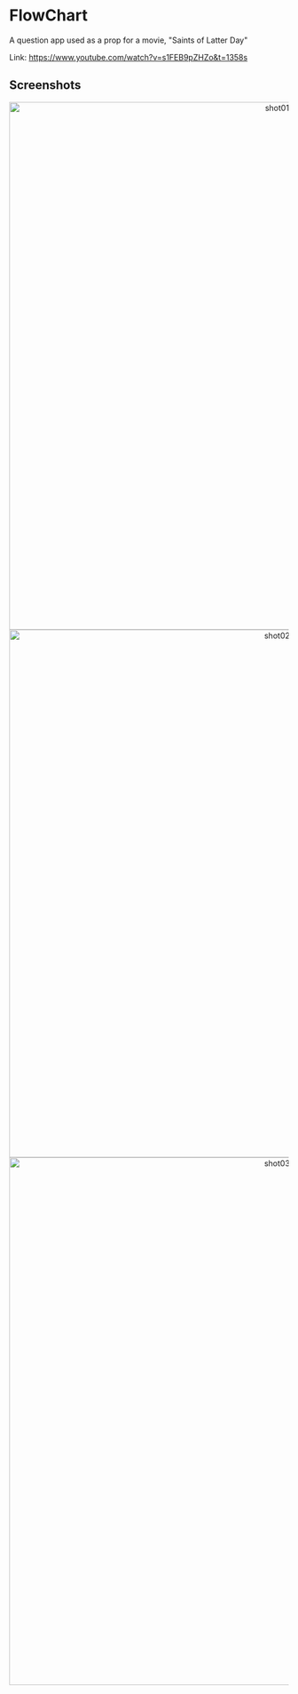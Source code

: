 # FlowChart
A question app used as a prop for a movie, "Saints of Latter Day"  

Link: https://www.youtube.com/watch?v=s1FEB9pZHZo&t=1358s
## Screenshots
<div align="center">
  <img width="950" alt="shot01" src="https://user-images.githubusercontent.com/10467386/173697312-86d62f91-b3a8-440c-bce8-5768e1a7eb00.png">
  <img width="950" alt="shot02" src="https://user-images.githubusercontent.com/10467386/173698205-75ce7d5a-b0f1-4489-8e89-c8b82323dc0d.png">  
  <img width="950" alt="shot03" src="https://user-images.githubusercontent.com/10467386/173698209-1500672c-9374-43d4-83ab-a43189349270.png">
</div>
